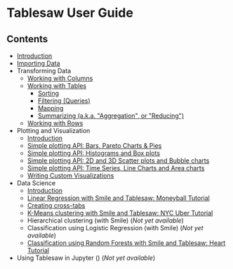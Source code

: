 Tablesaw User Guide
===================

## Contents

* [Introduction](https://tlabs-data.github.io/tablesaw/userguide/introduction)
* [Importing Data](https://tlabs-data.github.io/tablesaw/userguide/importing_data)
* Transforming Data
  * [Working with Columns](https://tlabs-data.github.io/tablesaw/userguide/columns)
  * [Working with Tables](https://tlabs-data.github.io/tablesaw/userguide/tables)
    * [Sorting](https://tlabs-data.github.io/tablesaw/userguide/sorting)
    * [Filtering (Queries)](https://tlabs-data.github.io/tablesaw/userguide/filters)
    * [Mapping](https://tlabs-data.github.io/tablesaw/userguide/mapping)
    * [Summarizing (a.k.a. "Aggregation", or "Reducing")](https://tlabs-data.github.io/tablesaw/userguide/reducing)
  * [Working with Rows](https://tlabs-data.github.io/tablesaw/userguide/rows)
* Plotting and Visualization
  * [Introduction](https://tlabs-data.github.io/tablesaw/userguide/Introduction_to_Plotting)
  * [Simple plotting API: Bars, Pareto Charts & Pies](https://tlabs-data.github.io/tablesaw/userguide/BarsAndPies)
  * [Simple plotting API: Histograms and Box plots](https://tlabs-data.github.io/tablesaw/userguide/Histograms)
  * [Simple plotting API: 2D and 3D Scatter plots and Bubble charts](https://tlabs-data.github.io/tablesaw/userguide/ScatterPlots)
  * [Simple plotting API: Time Series, Line Charts and Area charts](https://tlabs-data.github.io/tablesaw/userguide/TimeSeries)
  * [Writing Custom Visualizations](https://tlabs-data.github.io/tablesaw/userguide/Visualization_custom)
* Data Science
  * [Introduction](https://tlabs-data.github.io/tablesaw/userguide/ml/Introduction)
  * [Linear Regression with Smile and Tablesaw: Moneyball Tutorial](https://tlabs-data.github.io/tablesaw/userguide/ml/Moneyball%20Linear%20regression)
  * [Creating cross-tabs](https://tlabs-data.github.io/tablesaw/userguide/crosstabs) 
  * [K-Means clustering with Smile and Tablesaw: NYC Uber Tutorial](https://tlabs-data.github.io/tablesaw/userguide/ml/Uber%20K%20Means)
  * Hierarchical clustering (with Smile) (*Not yet available*)
  * Classification using Logistic Regression (with Smile) (*Not yet available*)
  * [Classification using Random Forests with Smile and Tablesaw: Heart Tutorial](https://tlabs-data.github.io/tablesaw/userguide/ml/Heart%20Random%20forest)
* Using Tablesaw in Jupyter () (*Not yet available*)
